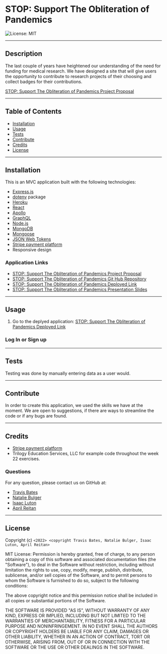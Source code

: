 # STOP: Support The Obliteration of Pandemics

![License: MIT](https://img.shields.io/badge/License-MIT-yellow.svg)

---
## Description

  The last couple of years have heightened our understanding of the need for funding for medical research. We have designed a site that will give users the opportunity to contribute to research projects of their choosing and collect badges for their contributions.

  [STOP: Support The Obliteration of Pandemics Project Proposal](https://docs.google.com/document/d/1THYbiRfj2iuaa6aMv_CR1f4xCH5Fp0SOp_Z0eW0vCsQ/edit)

---
## Table of Contents

  - [Installation](#installation)
  - [Usage](#usage)
  - [Tests](#tests)
  - [Contribute](#contribute)
  - [Credits](#credits)
  - [License](#license)


---
## Installation
 
 This is an MVC application built with the following technologies:
 - [Express.js](https://www.npmjs.com/package/express)
 - [dotenv](https://www.npmjs.com/package/dotenv) package
 - [Heroku](https://signup.heroku.com/)
 - [React](https://reactjs.org/docs/getting-started.html)
 - [Apollo](https://www.apollographql.com/docs/)
 - [GraphQL](https://graphql.org/learn/)
 - [Node.js](https://nodejs.org/en/)
 - [MongoDB](https://www.mongodb.com/)
 - [Mongoose](https://mongoosejs.com/docs/)
 - [JSON Web Tokens](https://jwt.io/)
 - [Stripe payment platform](https://stripe.com/docs)
 - Responsive design


### Application Links

- [STOP: Support The Obliteration of Pandemics Project Proposal](https://docs.google.com/document/d/1THYbiRfj2iuaa6aMv_CR1f4xCH5Fp0SOp_Z0eW0vCsQ/edit)
- [STOP: Support The Obliteration of Pandemics Git Hub Repository](https://github.com/levisgaragegroupinc/SHEEP)
- [STOP: Support The Obliteration of Pandemics Deployed Link]()
- [STOP: Support The Obliteration of Pandemics Presentation Slides](https://docs.google.com/presentation/d/1stKpRgIwOVdcFMI54V46_ce0NJV42DUOtqW_2l4ayrI/edit#slide=id.p)


---
## Usage

1. Go to the deplyed application: [STOP: Support The Obliteration of Pandemics Deployed Link]()


### Log In or Sign up


---
## Tests

Testing was done by manually entering data as a user would.


--- 
## Contribute

In order to create this application, we used the skills we have at the moment. We are open to suggestions, if there are ways to streamline the code or if any bugs are found.


---
## Credits

- [Stripe payment platform](https://stripe.com/docs)
- Trilogy Education Services, LLC for example code throughout the week 22 exercises.


### Questions

For any question, please contact us on GitHub at: 
- [Travis Bates](https://github.com/levisgaragegroupinc)
- [Natalie Bulger](https://github.com/nbulger1)
- [Isaac Luton]()
- [April Reitan](https://github.com/areitan)

---

## License

Copyright (c) ```<2022> <copyright Travis Bates, Natalie Bulger, Isaac Luton, April Reitan>```

MIT License:
Permission is hereby granted, free of charge, to any person obtaining a copy
of this software and associated documentation files (the "Software"), to deal
in the Software without restriction, including without limitation the rights
to use, copy, modify, merge, publish, distribute, sublicense, and/or sell
copies of the Software, and to permit persons to whom the Software is
furnished to do so, subject to the following conditions:

The above copyright notice and this permission notice shall be included in all
copies or substantial portions of the Software.

THE SOFTWARE IS PROVIDED "AS IS", WITHOUT WARRANTY OF ANY KIND, EXPRESS OR
IMPLIED, INCLUDING BUT NOT LIMITED TO THE WARRANTIES OF MERCHANTABILITY,
FITNESS FOR A PARTICULAR PURPOSE AND NONINFRINGEMENT. IN NO EVENT SHALL THE
AUTHORS OR COPYRIGHT HOLDERS BE LIABLE FOR ANY CLAIM, DAMAGES OR OTHER
LIABILITY, WHETHER IN AN ACTION OF CONTRACT, TORT OR OTHERWISE, ARISING FROM,
OUT OF OR IN CONNECTION WITH THE SOFTWARE OR THE USE OR OTHER DEALINGS IN THE
SOFTWARE.